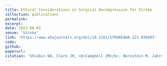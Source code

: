 ```yaml
---
title: Ethical Considerations in Surgical Decompression for Stroke
collection: publications
permalink:
excerpt:
date: 2022-08-01
venue: 'Stroke'
link: 'https://www.ahajournals.org/doi/10.1161/STROKEAHA.121.038493'
code:
github:
paperurl:
citation: 'Shlobin NA, Clark JR, <b>Campbell JM</b>, Bernstein M, Jahromi BS, Potts MB. <i>Stroke.</i> 2022.'
---
```

